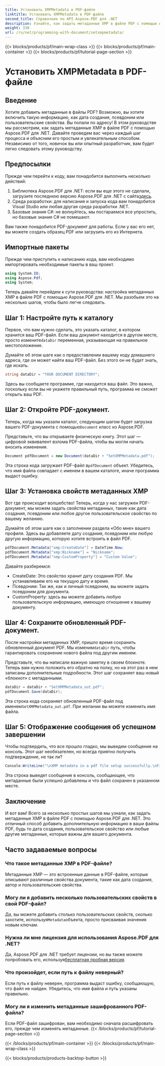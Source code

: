 ```yaml
---
title: Установить XMPMetadata в PDF-файле
linktitle: Установить XMPMetadata в PDF-файле
second_title: Справочник по API Aspose.PDF для .NET
description: Узнайте, как задать метаданные XMP в файле PDF с помощью Aspose.PDF для .NET. Это пошаговое руководство проведет вас через весь процесс, от настройки до сохранения документа.
weight: 330
url: /ru/net/programming-with-document/setxmpmetadata/
---
```


{{< blocks/products/pf/main-wrap-class >}}
{{< blocks/products/pf/main-container >}}
{{< blocks/products/pf/tutorial-page-section >}}

# Установить XMPMetadata в PDF-файле

## Введение

Хотите добавить метаданные в файлы PDF? Возможно, вы хотите включить такую информацию, как дата создания, псевдоним или пользовательские свойства. Вы попали по адресу! В этом руководстве мы рассмотрим, как задать метаданные XMP в файле PDF с помощью Aspose.PDF для .NET. Давайте проведем вас через каждый шаг процесса и объясним его простым и увлекательным способом. Независимо от того, новичок вы или опытный разработчик, вам будет легко следовать этому руководству.

## Предпосылки

Прежде чем перейти к коду, вам понадобится выполнить несколько действий:

1.  Библиотека Aspose.PDF для .NET: если вы еще этого не сделали, загрузите последнюю версию Aspose.PDF для .NET с сайта[здесь](https://releases.aspose.com/pdf/net/).
2. Среда разработки: для написания и запуска кода вам понадобится Visual Studio или любая другая среда разработки .NET.
3. Базовые знания C#: не волнуйтесь, мы постараемся все упростить, но базовые знания C# не помешают.

Вам также понадобится PDF-документ для работы. Если у вас его нет, вы можете создать образец PDF или загрузить его из Интернета.

## Импортные пакеты

Прежде чем приступить к написанию кода, вам необходимо импортировать необходимые пакеты в ваш проект.

```csharp
using System.IO;
using Aspose.Pdf;
using System;
```

Теперь давайте перейдем к сути руководства: настройка метаданных XMP в файле PDF с помощью Aspose.PDF для .NET. Мы разобьем это на несколько шагов, чтобы было легче следовать.

## Шаг 1: Настройте путь к каталогу

 Первое, что вам нужно сделать, это указать каталог, в котором хранится ваш PDF-файл. Если ваш документ находится в другом месте, просто измените`dataDir` переменная, указывающая на правильное местоположение.

Думайте об этом шаге как о предоставлении вашему коду домашнего адреса, где он может найти ваш PDF-файл. Без этого он не будет знать, где искать.

```csharp
string dataDir = "YOUR DOCUMENT DIRECTORY";
```

Здесь вы сообщаете программе, где находится ваш файл. Это важно, поскольку если вы не укажете правильный путь, программа не сможет открыть ваш PDF.

## Шаг 2: Откройте PDF-документ.

 Теперь, когда мы указали каталог, следующим шагом будет загрузка вашего PDF-документа с помощью`Document` класс из Aspose.PDF.

Представьте, что вы открываете физическую книгу. Этот шаг — цифровой эквивалент взлома PDF-файла, чтобы вы могли начать вносить изменения.

```csharp
Document pdfDocument = new Document(dataDir + "SetXMPMetadata.pdf");
```

 Эта строка кода загружает PDF-файл в`pdfDocument` объект. Убедитесь, что имя файла совпадает с именем в вашем каталоге, иначе программа выдаст ошибку.

## Шаг 3: Установка свойств метаданных XMP

Вот где происходит волшебство! Теперь, когда у нас загружен PDF-документ, мы можем задать свойства метаданных, такие как дата создания, псевдоним или любое другое пользовательское свойство по вашему желанию.

Думайте об этом шаге как о заполнении раздела «Обо мне» вашего профиля. Здесь вы добавляете дату создания, псевдоним или любую другую информацию, которую хотите встроить в файл PDF.

```csharp
pdfDocument.Metadata["xmp:CreateDate"] = DateTime.Now;
pdfDocument.Metadata["xmp:Nickname"] = "Nickname";
pdfDocument.Metadata["xmp:CustomProperty"] = "Custom Value";
```

Давайте разберемся:
- CreateDate: Это свойство хранит дату создания PDF. Мы устанавливаем его на текущую дату и время.
- Псевдоним: Так же, как и личный псевдоним, вы можете задать псевдоним для документа.
- CustomProperty: здесь вы можете добавить любую пользовательскую информацию, имеющую отношение к вашему документу.

## Шаг 4: Сохраните обновленный PDF-документ.

 После настройки метаданных XMP, пришло время сохранить обновленный документ PDF. Мы изменим`dataDir` путь, чтобы гарантировать сохранение нового файла под другим именем.

Представьте, что вы написали важную заметку в своем блокноте. Теперь вам нужно положить его обратно на полку, но на этот раз в нем записаны дополнительные подробности. Этот шаг сохраняет ваш новый «блокнот» с метаданными.

```csharp
dataDir = dataDir + "SetXMPMetadata_out.pdf";
pdfDocument.Save(dataDir);
```

 Эта строка кода сохраняет обновленный PDF-файл под именем`SetXMPMetadata_out.pdf`. При желании вы можете изменить имя файла.

## Шаг 5: Отображение сообщения об успешном завершении

Чтобы подтвердить, что все прошло гладко, мы выведем сообщение на консоль. Этот шаг необязателен, но всегда приятно получить подтверждение, не так ли?

```csharp
Console.WriteLine("\nXMP metadata in a pdf file setup successfully.\nFile saved at " + dataDir);
```

Эта строка выведет сообщение в консоль, сообщающее, что метаданные были успешно добавлены и что файл сохранен в указанном месте.

## Заключение

И вот вам! Всего за несколько простых шагов мы узнали, как задать метаданные XMP в файле PDF с помощью Aspose.PDF для .NET. Это отличный способ добавить дополнительную информацию в ваши файлы PDF, будь то дата создания, пользовательское свойство или любые другие метаданные, которые важны для вашего документа.


## Часто задаваемые вопросы

### Что такое метаданные XMP в PDF-файле?  
Метаданные XMP — это встроенные данные в PDF-файле, которые описывают различные свойства документа, такие как дата создания, автор и пользовательские свойства.

### Могу ли я добавить несколько пользовательских свойств в свой PDF-файл?  
 Да, вы можете добавить столько пользовательских свойств, сколько захотите, используя`Metadata`объекта, просто присваивая значения новым ключам.

### Нужна ли мне лицензия для использования Aspose.PDF для .NET?  
 Да, Aspose.PDF для .NET требует лицензии, но вы также можете попробовать его, используя[бесплатная пробная версия](https://releases.aspose.com/).

### Что произойдет, если путь к файлу неверный?  
Если путь к файлу неверен, программа выдаст ошибку, сообщающую, что файл не найден. Убедитесь, что имя файла и путь указаны правильно.

### Могу ли я изменить метаданные зашифрованного PDF-файла?  
Если PDF-файл зашифрован, вам необходимо сначала расшифровать его, прежде чем изменять метаданные.
{{< /blocks/products/pf/tutorial-page-section >}}

{{< /blocks/products/pf/main-container >}}
{{< /blocks/products/pf/main-wrap-class >}}

{{< blocks/products/products-backtop-button >}}
